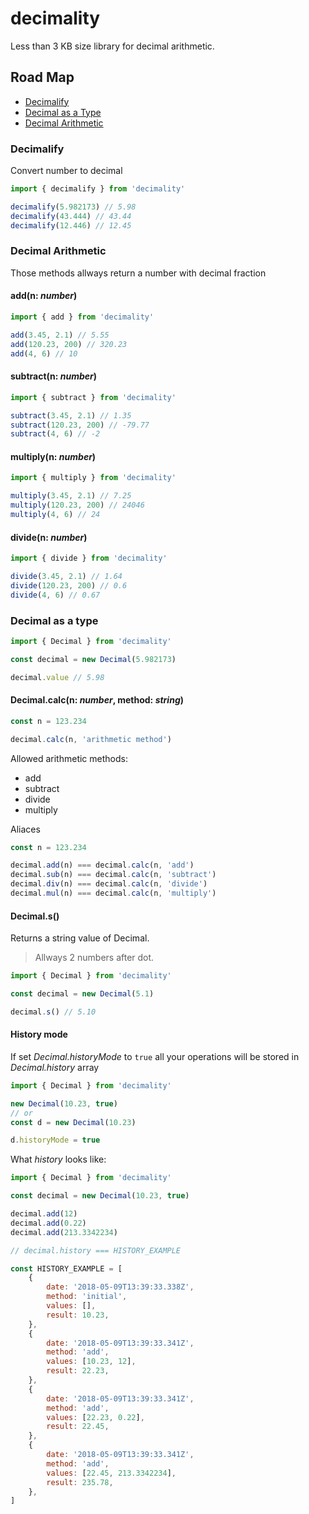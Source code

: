 # decimality

Less than 3 KB size library for decimal arithmetic.

## Road Map

*   [Decimalify](#decimalify)
*   [Decimal as a Type](#decimal-as-a-Type)
*   [Decimal Arithmetic](#decimal-arithmetic)

### Decimalify

Convert number to decimal

```js
import { decimalify } from 'decimality'

decimalify(5.982173) // 5.98
decimalify(43.444) // 43.44
decimalify(12.446) // 12.45
```

### Decimal Arithmetic

Those methods allways return a number with decimal fraction

#### add(n: _number_)

```js
import { add } from 'decimality'

add(3.45, 2.1) // 5.55
add(120.23, 200) // 320.23
add(4, 6) // 10
```

#### subtract(n: _number_)

```js
import { subtract } from 'decimality'

subtract(3.45, 2.1) // 1.35
subtract(120.23, 200) // -79.77
subtract(4, 6) // -2
```

#### multiply(n: _number_)

```js
import { multiply } from 'decimality'

multiply(3.45, 2.1) // 7.25
multiply(120.23, 200) // 24046
multiply(4, 6) // 24
```

#### divide(n: _number_)

```js
import { divide } from 'decimality'

divide(3.45, 2.1) // 1.64
divide(120.23, 200) // 0.6
divide(4, 6) // 0.67
```

### Decimal as a type

```js
import { Decimal } from 'decimality'

const decimal = new Decimal(5.982173)

decimal.value // 5.98
```

#### Decimal.calc(n: _number_, method: _string_)

```js
const n = 123.234

decimal.calc(n, 'arithmetic method')
```

Allowed arithmetic methods:

*   add
*   subtract
*   divide
*   multiply

Aliaces

```js
const n = 123.234

decimal.add(n) === decimal.calc(n, 'add')
decimal.sub(n) === decimal.calc(n, 'subtract')
decimal.div(n) === decimal.calc(n, 'divide')
decimal.mul(n) === decimal.calc(n, 'multiply')
```

#### Decimal.s()

Returns a string value of Decimal.

> Allways 2 numbers after dot.

```js
import { Decimal } from 'decimality'

const decimal = new Decimal(5.1)

decimal.s() // 5.10
```

#### History mode

If set _Decimal.historyMode_ to `true` all your operations will be stored in _Decimal.history_ array

```js
import { Decimal } from 'decimality'

new Decimal(10.23, true)
// or
const d = new Decimal(10.23)

d.historyMode = true
```

What _history_ looks like:

```js
import { Decimal } from 'decimality'

const decimal = new Decimal(10.23, true)

decimal.add(12)
decimal.add(0.22)
decimal.add(213.3342234)

// decimal.history === HISTORY_EXAMPLE

const HISTORY_EXAMPLE = [
    {
        date: '2018-05-09T13:39:33.338Z',
        method: 'initial',
        values: [],
        result: 10.23,
    },
    {
        date: '2018-05-09T13:39:33.341Z',
        method: 'add',
        values: [10.23, 12],
        result: 22.23,
    },
    {
        date: '2018-05-09T13:39:33.341Z',
        method: 'add',
        values: [22.23, 0.22],
        result: 22.45,
    },
    {
        date: '2018-05-09T13:39:33.341Z',
        method: 'add',
        values: [22.45, 213.3342234],
        result: 235.78,
    },
]
```
